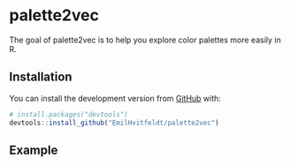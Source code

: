 
<!-- README.md is generated from README.Rmd. Please edit that file -->

# palette2vec

<!-- badges: start -->

<!-- badges: end -->

The goal of palette2vec is to help you explore color palettes more
easily in R.

## Installation

You can install the development version from
[GitHub](http://github.com/) with:

``` r
# install.packages("devtools")
devtools::install_github("EmilHvitfeldt/palette2vec")
```

## Example
